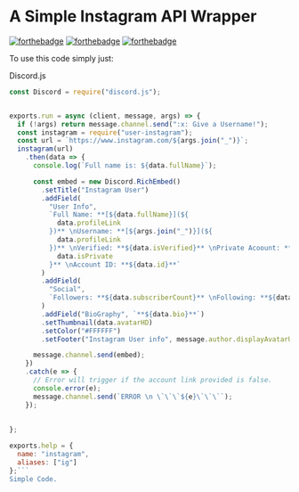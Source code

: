 # A Simple Instagram API Wrapper
[![forthebadge](https://forthebadge.com/images/badges/made-with-javascript.svg)](https://forthebadge.com)
[![forthebadge](https://forthebadge.com/images/badges/built-with-love.svg)](https://forthebadge.com)
[![forthebadge](https://forthebadge.com/images/badges/for-you.svg)](https://forthebadge.com)

To use this code simply just:

Discord.js
```js
const Discord = require("discord.js");


exports.run = async (client, message, args) => {
  if (!args) return message.channel.send(":x: Give a Username!");
  const instagram = require("user-instagram");
  const url = `https://www.instagram.com/${args.join("_")}`;
  instagram(url)
    .then(data => {
      console.log(`Full name is: ${data.fullName}`);

      const embed = new Discord.RichEmbed()
        .setTitle("Instagram User")
        .addField(
          "User Info",
          `Full Name: **[${data.fullName}](${
            data.profileLink
          })** \nUsername: **[${args.join("_")}](${
            data.profileLink
          })** \nVerified: **${data.isVerified}** \nPrivate Acoount: **${
            data.isPrivate
          }** \nAccount ID: **${data.id}**`
        )
        .addField(
          "Social",
          `Followers: **${data.subscriberCount}** \nFollowing: **${data.subscriptions}** \nPosts: **${data.postCount}**`
        )
        .addField("BioGraphy", `**${data.bio}**`)
        .setThumbnail(data.avatarHD)
        .setColor("#FFFFFF")
        .setFooter("Instagram User info", message.author.displayAvatarURL);

      message.channel.send(embed);
    })
    .catch(e => {
      // Error will trigger if the account link provided is false.
      console.error(e);
      message.channel.send(`ERROR \n \`\`\`${e}\`\`\``);
    });
    
  
};

exports.help = {
  name: "instagram",
  aliases: ["ig"]
};```
Simple Code.
